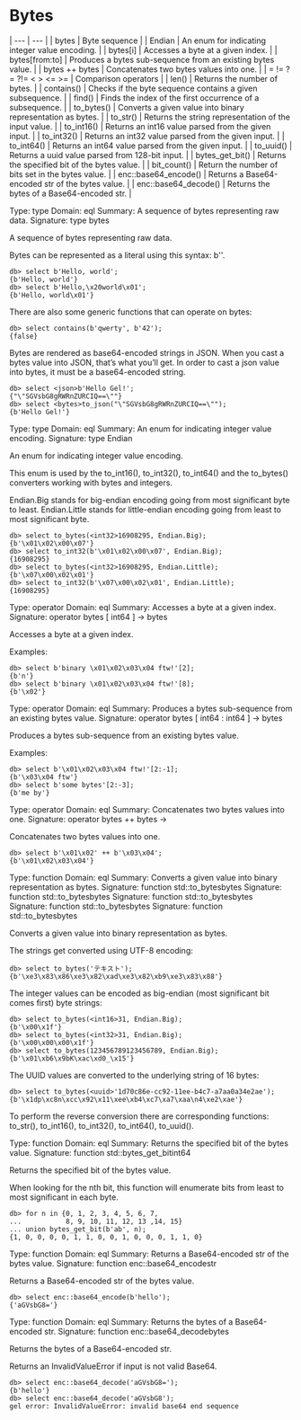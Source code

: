 # Bytes

| --- | --- |
| bytes | Byte sequence |
| Endian | An enum for indicating integer value encoding. |
| bytes[i] | Accesses a byte at a given index. |
| bytes[from:to] | Produces a bytes sub-sequence from an existing bytes value. |
| bytes ++ bytes | Concatenates two bytes values into one. |
| = != ?= ?!= < > <= >= | Comparison operators |
| len() | Returns the number of bytes. |
| contains() | Checks if the byte sequence contains a given subsequence. |
| find() | Finds the index of the first occurrence of a subsequence. |
| to_bytes() | Converts a given value into binary representation as bytes. |
| to_str() | Returns the string representation of the input value. |
| to_int16() | Returns an int16 value parsed from the given input. |
| to_int32() | Returns an int32 value parsed from the given input. |
| to_int64() | Returns an int64 value parsed from the given input. |
| to_uuid() | Returns a uuid value parsed from 128-bit input. |
| bytes_get_bit() | Returns the specified bit of the bytes value. |
| bit_count() | Return the number of bits set in the bytes value. |
| enc::base64_encode() | Returns a Base64-encoded str of the bytes value. |
| enc::base64_decode() | Returns the bytes of a Base64-encoded str. |

Type: type
Domain: eql
Summary: A sequence of bytes representing raw data.
Signature: type bytes


A sequence of bytes representing raw data.

Bytes can be represented as a literal using this syntax: b''.

```edgeql-repl
db> select b'Hello, world';
{b'Hello, world'}
db> select b'Hello,\x20world\x01';
{b'Hello, world\x01'}
```

There are also some generic functions that can operate on bytes:

```edgeql-repl
db> select contains(b'qwerty', b'42');
{false}
```

Bytes are rendered as base64-encoded strings in JSON. When you cast a bytes value into JSON, that’s what you’ll get. In order to cast a json value into bytes, it must be a base64-encoded string.

```edgeql-repl
db> select <json>b'Hello Gel!';
{"\"SGVsbG8gRWRnZURCIQ==\""}
db> select <bytes>to_json("\"SGVsbG8gRWRnZURCIQ==\"");
{b'Hello Gel!'}
```

Type: type
Domain: eql
Summary: An enum for indicating integer value encoding.
Signature: type Endian


An enum for indicating integer value encoding.

This enum is used by the to_int16(), to_int32(), to_int64() and the to_bytes() converters working with bytes and integers.

Endian.Big stands for big-endian encoding going from most significant byte to least. Endian.Little stands for little-endian encoding going from least to most significant byte.

```edgeql-repl
db> select to_bytes(<int32>16908295, Endian.Big);
{b'\x01\x02\x00\x07'}
db> select to_int32(b'\x01\x02\x00\x07', Endian.Big);
{16908295}
db> select to_bytes(<int32>16908295, Endian.Little);
{b'\x07\x00\x02\x01'}
db> select to_int32(b'\x07\x00\x02\x01', Endian.Little);
{16908295}
```

Type: operator
Domain: eql
Summary: Accesses a byte at a given index.
Signature: operator bytes [ int64 ] -> bytes


Accesses a byte at a given index.

Examples:

```edgeql-repl
db> select b'binary \x01\x02\x03\x04 ftw!'[2];
{b'n'}
db> select b'binary \x01\x02\x03\x04 ftw!'[8];
{b'\x02'}
```

Type: operator
Domain: eql
Summary: Produces a bytes sub-sequence from an existing bytes value.
Signature: operator bytes [ int64 : int64 ] -> bytes


Produces a bytes sub-sequence from an existing bytes value.

Examples:

```edgeql-repl
db> select b'\x01\x02\x03\x04 ftw!'[2:-1];
{b'\x03\x04 ftw'}
db> select b'some bytes'[2:-3];
{b'me by'}
```

Type: operator
Domain: eql
Summary: Concatenates two bytes values into one.
Signature: operator bytes ++ bytes ->


Concatenates two bytes values into one.

```edgeql-repl
db> select b'\x01\x02' ++ b'\x03\x04';
{b'\x01\x02\x03\x04'}
```

Type: function
Domain: eql
Summary: Converts a given value into binary representation as bytes.
Signature: function std::to_bytesbytes
Signature: function std::to_bytesbytes
Signature: function std::to_bytesbytes
Signature: function std::to_bytesbytes
Signature: function std::to_bytesbytes


Converts a given value into binary representation as bytes.

The strings get converted using UTF-8 encoding:

```edgeql-repl
db> select to_bytes('テキスト');
{b'\xe3\x83\x86\xe3\x82\xad\xe3\x82\xb9\xe3\x83\x88'}
```

The integer values can be encoded as big-endian (most significant bit comes first) byte strings:

```edgeql-repl
db> select to_bytes(<int16>31, Endian.Big);
{b'\x00\x1f'}
db> select to_bytes(<int32>31, Endian.Big);
{b'\x00\x00\x00\x1f'}
db> select to_bytes(123456789123456789, Endian.Big);
{b'\x01\xb6\x9bK\xac\xd0_\x15'}
```

The UUID values are converted to the underlying string of 16 bytes:

```edgeql-repl
db> select to_bytes(<uuid>'1d70c86e-cc92-11ee-b4c7-a7aa0a34e2ae');
{b'\x1dp\xc8n\xcc\x92\x11\xee\xb4\xc7\xa7\xaa\n4\xe2\xae'}
```

To perform the reverse conversion there are corresponding functions: to_str(), to_int16(), to_int32(), to_int64(), to_uuid().

Type: function
Domain: eql
Summary: Returns the specified bit of the bytes value.
Signature: function std::bytes_get_bitint64


Returns the specified bit of the bytes value.

When looking for the nth bit, this function will enumerate bits from least to most significant in each byte.

```edgeql-repl
db> for n in {0, 1, 2, 3, 4, 5, 6, 7,
...           8, 9, 10, 11, 12, 13 ,14, 15}
... union bytes_get_bit(b'ab', n);
{1, 0, 0, 0, 0, 1, 1, 0, 0, 1, 0, 0, 0, 1, 1, 0}
```

Type: function
Domain: eql
Summary: Returns a Base64-encoded str of the bytes value.
Signature: function enc::base64_encodestr


Returns a Base64-encoded str of the bytes value.

```edgeql-repl
db> select enc::base64_encode(b'hello');
{'aGVsbG8='}
```

Type: function
Domain: eql
Summary: Returns the bytes of a Base64-encoded str.
Signature: function enc::base64_decodebytes


Returns the bytes of a Base64-encoded str.

Returns an InvalidValueError if input is not valid Base64.

```edgeql-repl
db> select enc::base64_decode('aGVsbG8=');
{b'hello'}
db> select enc::base64_decode('aGVsbG8');
gel error: InvalidValueError: invalid base64 end sequence
```

